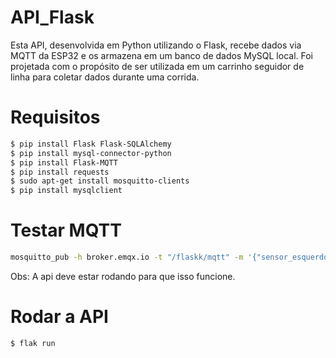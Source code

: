 # API_Flask
Esta API, desenvolvida em Python utilizando o Flask, recebe dados via MQTT da ESP32 e os armazena em um banco de dados MySQL local. Foi projetada com o propósito de ser utilizada em um carrinho seguidor de linha para coletar dados durante uma corrida.

# Requisitos

```bash
$ pip install Flask Flask-SQLAlchemy 
$ pip install mysql-connector-python
$ pip install Flask-MQTT
$ pip install requests
$ sudo apt-get install mosquitto-clients
$ pip install mysqlclient
```
# Testar MQTT
```bash
mosquitto_pub -h broker.emqx.io -t "/flaskk/mqtt" -m '{"sensor_esquerdo": 1, "sensor_direito": 1, "velocidade": 10, "distancia": 20, "timestamp": "2024-06-15 11:30:00"}'
```
Obs: A api deve estar rodando para que isso funcione.

# Rodar a API
```bash
$ flak run
```
